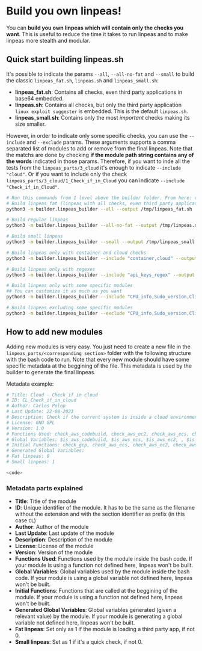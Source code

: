 # Build you own linpeas!

You can **build you own linpeas which will contain only the checks you want**. This is useful to reduce the time it takes to run linpeas and to make linpeas more stealth and modular.

## Quick start building linpeas.sh

It's possible to indicate the params `--all`, `--all-no-fat` and `--small` to build the classic `linpeas_fat.sh`, `linpeas.sh` and `linpeas_small.sh`:

- **linpeas_fat.sh**: Contains all checks, even third party applications in base64 embedded.
- **linpeas.sh**: Contains all checks, but only the third party application `linux exploit suggester` is embedded. This is the default `linpeas.sh`.
- **linpeas_small.sh**: Contains only the most *important* checks making its size smaller.

However, in order to indicate only some specific checks, you can use the `--include` and `--exclude` params. These arguments supports a comma separated list of modules to add or remove from the final linpeas. Note that the matchs are done by checking **if the module path string contains any of the words** indicated in those params. Therefore, if you want to inde all the tests from the `linpeas_parts/3_cloud` it's enough to indicate `--include "cloud"`. Or if you want to include only the check `linpeas_parts/3_cloud/1_Check_if_in_Cloud` you can indicate `--include "Check_if_in_Cloud"`.

```bash
# Run this commands from 1 level above the builder folder. From here: cd ..
# Build linpeas_fat (linpeas with all checks, even third party applications in base64 embedded)
python3 -m builder.linpeas_builder --all --output /tmp/linpeas_fat.sh

# Build regular linpeas
python3 -m builder.linpeas_builder --all-no-fat --output /tmp/linpeas.sh

# Build small linpeas
python3 -m builder.linpeas_builder --small --output /tmp/linpeas_small.sh

# Build linpeas only with container and cloud checks
python3 -m builder.linpeas_builder --include "container,cloud" --output /tmp/linpeas_custom.sh

# Build linpeas only with regexes
python3 -m builder.linpeas_builder --include "api_keys_regex" --output /tmp/linpeas_custom.sh

# Build linpeas only with some specific modules
## You can customize it as much as you want
python3 -m builder.linpeas_builder --include "CPU_info,Sudo_version,Clipboard_highlighted_text" --output /tmp/linpeas_custom.sh

# Build linpeas excluding some specific modules
python3 -m builder.linpeas_builder --exclude "CPU_info,Sudo_version,Clipboard_highlighted_text" --output /tmp/linpeas_custom.sh
```

## How to add new modules

Adding new modules is very easy. You just need to create a new file in the `linpeas_parts/<corresponding section>` folder with the following structure with the bash code to run. Note that every new module should have some specific metadata at the beggining of the file. This metadata is used by the builder to generate the final linpeas.

Metadata example:

```bash
# Title: Cloud - Check if in cloud
# ID: CL_Check_if_in_cloud
# Author: Carlos Polop
# Last Update: 22-08-2023
# Description: Check if the current system is inside a cloud environment
# License: GNU GPL
# Version: 1.0
# Functions Used: check_aws_codebuild, check_aws_ec2, check_aws_ecs, check_aws_lambda, check_az_app, check_az_vm, check_do, check_gcp, check_ibm_vm, check_tencent_cvm, print_list
# Global Variables: $is_aws_codebuild, $is_aws_ecs, $is_aws_ec2, , $is_aws_lambda, $is_az_app, $is_az_vm, $is_do, $is_gcp_vm, $is_gcp_function, $is_ibm_vm, $is_aws_ec2_beanstalk, $is_aliyun_ecs, $is_tencent_cvm
# Initial Functions: check_gcp, check_aws_ecs, check_aws_ec2, check_aws_lambda, check_aws_codebuild, check_do, check_ibm_vm, check_az_vm, check_az_app, check_aliyun_ecs, check_tencent_cvm
# Generated Global Variables:
# Fat linpeas: 0
# Small linpeas: 1

<code>
```

### Metadata parts explained

- **Title**: Title of the module
- **ID**: Unique identifier of the module. It has to be the same as the filename without the extension and with the section identifier as prefix (in this case `CL`)
- **Author**: Author of the module
- **Last Update**: Last update of the module
- **Description**: Description of the module
- **License**: License of the module
- **Version**: Version of the module
- **Functions Used**: Functions used by the module inside the bash code. If your module is using a function not defined here, linpeas won't be built.
- **Global Variables**: Global variables used by the module inside the bash code. If your module is using a global variable not defined here, linpeas won't be built.
- **Initial Functions**: Functions that are called at the beggining of the module. If your module is using a function not defined here, linpeas won't be built.
- **Generated Global Variables**: Global variables generated (given a relevant value) by the module. If your module is generating a global variable not defined here, linpeas won't be built.
- **Fat linpeas**: Set only as 1 if the module is loading a third party app, if not 0.
- **Small linpeas**: Set as 1 if it's a quick check, if not 0.